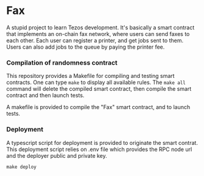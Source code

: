 # Fax
A stupid project to learn Tezos development. It's basically a smart contract that implements an on-chain fax network, where users can send faxes to each other. Each user can register a printer, and get jobs sent to them. Users can also add jobs to the queue by paying the printer fee.

### Compilation of randomness contract

This repository provides a Makefile for compiling and testing smart contracts. One can type `make` to display all available rules.
The `make all` command will delete the compiled smart contract, then compile the smart contract and then launch tests.

A makefile is provided to compile the "Fax" smart contract, and to launch tests.

### Deployment

A typescript script for deployment is provided to originate the smart contrat. This deployment script relies on .env file which provides the RPC node url and the deployer public and private key.

```
make deploy
```
